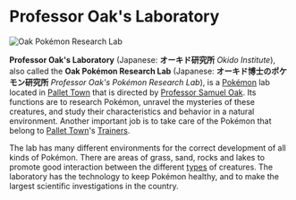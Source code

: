 # Professor Oak's Laboratory

![Oak Pokémon Research Lab](http://media.52poke.com/wiki/2/2e/%E5%A4%A7%E6%9C%A8%E7%A0%94%E7%A9%B6%E6%89%80.png)

**Professor Oak's Laboratory** (Japanese: **オーキド研究所** *Okido Institute*), also called the **Oak Pokémon Research Lab** (Japanese: **オーキド博士のポケモン研究所** *Professor Oak's Pokémon Research Lab*), is a [Pokémon](https://bulbapedia.bulbagarden.net/wiki/Pok%C3%A9mon_(species)) lab located in [Pallet Town](https://bulbapedia.bulbagarden.net/wiki/Pallet_Town) that is directed by [Professor Samuel Oak](https://bulbapedia.bulbagarden.net/wiki/Professor_Oak). Its functions are to research Pokémon, unravel the mysteries of these creatures, and study their characteristics and behavior in a natural environment. Another important job is to take care of the Pokémon that belong to [Pallet Town](https://bulbapedia.bulbagarden.net/wiki/Pallet_Town)'s [Trainers](https://bulbapedia.bulbagarden.net/wiki/Pok%C3%A9mon_Trainer).

The lab has many different environments for the correct development of all kinds of Pokémon. There are areas of grass, sand, rocks and lakes to promote good interaction between the different [types](https://bulbapedia.bulbagarden.net/wiki/Type) of creatures. The laboratory has the technology to keep Pokémon healthy, and to make the largest scientific investigations in the country.

